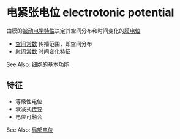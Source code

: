 # 电紧张电位 electrotonic potential

由膜的[被动电学特性](被动电学特性.md)决定其空间分布和时间变化的[膜电位](膜电位.md)

- [空间常数](空间常数.md) 传播范围，即空间分布
- [时间常数](时间常数.md) 时间变化特征

See Also: [细胞的基本功能](细胞的基本功能.md#细胞的电活动)

## 特征

- 等级性电位
- 衰减式[传导](传导.md)
- 电位可融合

See Also: [局部电位](局部电位.md)
